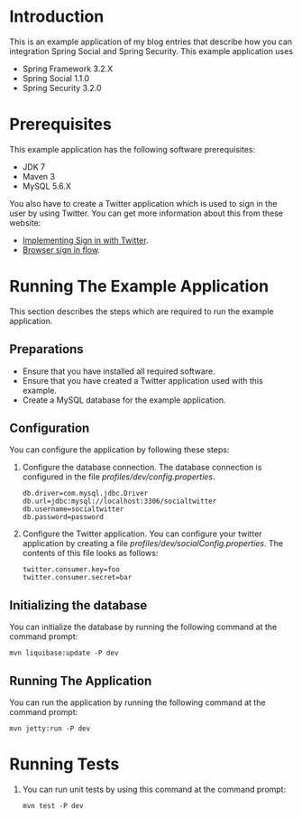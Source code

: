 Introduction
==============

This is an example application of my blog entries that describe how you can integration Spring Social and
Spring Security. This example application uses

* Spring Framework 3.2.X
* Spring Social 1.1.0
* Spring Security 3.2.0


Prerequisites
===============

This example application has the following software prerequisites:

* JDK 7
* Maven 3
* MySQL 5.6.X

You also have to create a Twitter application which is used to sign in the user by using Twitter. You can get
more information about this from these website:

* [Implementing Sign in with Twitter](https://dev.twitter.com/docs/auth/implementing-sign-twitter).
* [Browser sign in flow](https://dev.twitter.com/docs/browser-sign-flow).

Running The Example Application
================================

This section describes the steps which are required to run the example application.

Preparations
--------------

* Ensure that you have installed all required software.
* Ensure that you have created a Twitter application used with this example.
* Create a MySQL database for the example application.

Configuration
---------------

You can configure the application by following these steps:

1.  Configure the database connection. The database connection is configured in the file *profiles/dev/config.properties*.

        db.driver=com.mysql.jdbc.Driver
        db.url=jdbc:mysql://localhost:3306/socialtwitter
        db.username=socialtwitter
        db.password=password

2.  Configure the Twitter application. You can configure your twitter application by creating a file
    *profiles/dev/socialConfig.properties*. The contents of this file looks as follows:

        twitter.consumer.key=foo
        twitter.consumer.secret=bar

Initializing the database
---------------------------

You can initialize the database by running the following command at the command prompt:

    mvn liquibase:update -P dev

Running The Application
-------------------------

You can run the application by running the following command at the command prompt:

    mvn jetty:run -P dev

Running Tests
================

1.  You can run unit tests by using this command at the command prompt:

        mvn test -P dev
